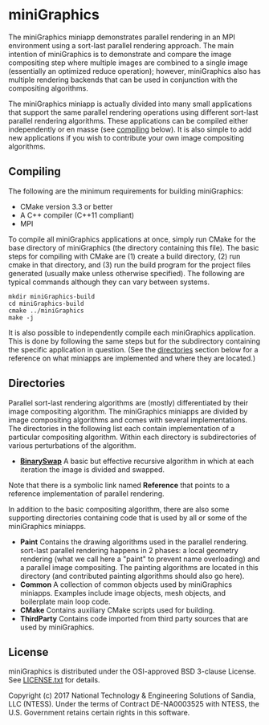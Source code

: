 # miniGraphics #

The miniGraphics miniapp demonstrates parallel rendering in an MPI
environment using a sort-last parallel rendering approach. The main
intention of miniGraphics is to demonstrate and compare the image
compositing step where multiple images are combined to a single image
(essentially an optimized reduce operation); however, miniGraphics also has
multiple rendering backends that can be used in conjunction with the
compositing algorithms.

The miniGraphics miniapp is actually divided into many small applications
that support the same parallel rendering operations using different
sort-last parallel rendering algorithms. These applications can be compiled
either independently or en masse (see [compiling](#compiling) below). It is
also simple to add new applications if you wish to contribute your own
image compositing algorithms.

## Compiling ##

The following are the minimum requirements for building miniGraphics:

  * CMake version 3.3 or better
  * A C++ compiler (C++11 compliant)
  * MPI

To compile all miniGraphics applications at once, simply run CMake for the
base directory of miniGraphics (the directory containing this file). The
basic steps for compiling with CMake are (1) create a build directory,
(2) run cmake in that directory, and (3) run the build program for the
project files generated (usually make unless otherwise specified). The
following are typical commands although they can vary between systems.

    mkdir miniGraphics-build
    cd miniGraphics-build
    cmake ../miniGraphics
    make -j

It is also possible to independently compile each miniGraphics application.
This is done by following the same steps but for the subdirectory
containing the specific application in question. (See the
[directories](#directories) section below for a reference on what miniapps
are implemented and where they are located.)

## Directories ##

Parallel sort-last rendering algorithms are (mostly) differentiated by
their image compositing algorithm. The miniGraphics miniapps are divided by
image compositing algorithms and comes with several implementations. The
directories in the following list each contain implementation of a
particular compositing algorithm. Within each directory is subdirectories
of various perturbations of the algorithm.

  * **[BinarySwap](BinarySwap/README.md)** A basic but effective recursive
    algorithm in which at each iteration the image is divided and swapped.

Note that there is a symbolic link named **Reference** that points to a
reference implementation of parallel rendering.

In addition to the basic compositing algorithm, there are also some
supporting directories containing code that is used by all or some of the
miniGraphics miniapps.

  * **Paint** Contains the drawing algorithms used in the parallel
    rendering. sort-last parallel rendering happens in 2 phases: a local
    geometry rendering (what we call here a "paint" to prevent name
    overloading) and a parallel image compositing. The painting algorithms
    are located in this directory (and contributed painting algorithms
    should also go here).
  * **Common** A collection of common objects used by miniGraphics
    miniapps. Examples include image objects, mesh objects, and boilerplate
    main loop code.
  * **CMake** Contains auxiliary CMake scripts used for building.
  * **ThirdParty** Contains code imported from third party sources that are
    used by miniGraphics.

## License ##

miniGraphics is distributed under the OSI-approved BSD 3-clause License.
See [LICENSE.txt]() for details.

Copyright (c) 2017
National Technology & Engineering Solutions of Sandia, LLC (NTESS). Under
the terms of Contract DE-NA0003525 with NTESS, the U.S. Government retains
certain rights in this software.
